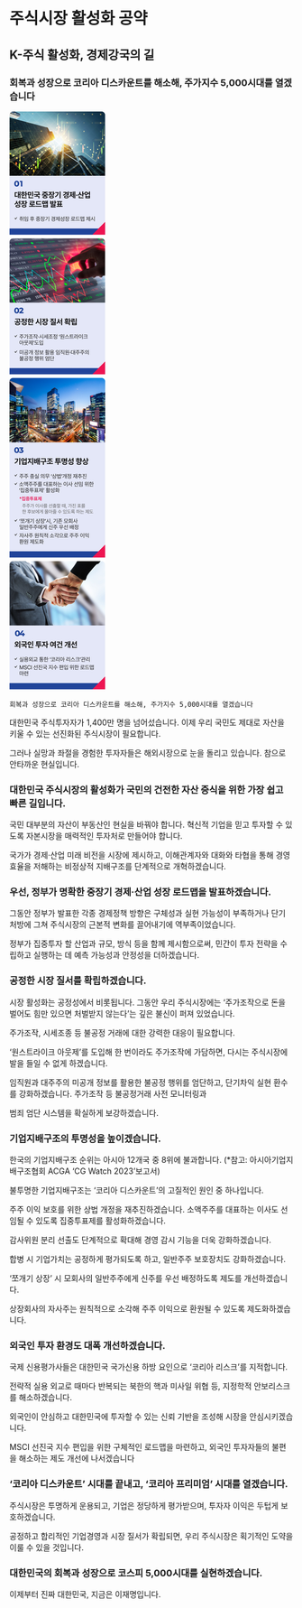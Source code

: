 # 주식시장 활성화 공약


## K-주식 활성화, 경제강국의 길
### 회복과 성장으로 코리아 디스카운트를 해소해, 주가지수 5,000시대를 열겠습니다

![공약 이미지](001.jpeg)

```
회복과 성장으로 코리아 디스카운트를 해소해, 주가지수 5,000시대를 열겠습니다
```

대한민국 주식투자자가 1,400만 명을 넘어섰습니다. 이제 우리 국민도 제대로 자산을 키울 수 있는 선진화된 주식시장이 필요합니다.

그러나 실망과 좌절을 경험한 투자자들은 해외시장으로 눈을 돌리고 있습니다. 참으로 안타까운 현실입니다.

### 대한민국 주식시장의 활성화가 국민의 건전한 자산 증식을 위한 가장 쉽고 빠른 길입니다.

국민 대부분의 자산이 부동산인 현실을 바꿔야 합니다. 혁신적 기업을 믿고 투자할 수 있도록 자본시장을 매력적인 투자처로 만들어야 합니다.

국가가 경제·산업 미래 비전을 시장에 제시하고, 이해관계자와 대화와 타협을 통해 경영 효율을 저해하는 비정상적 지배구조를 단계적으로 개혁하겠습니다.

### 우선, 정부가 명확한 중장기 경제·산업 성장 로드맵을 발표하겠습니다.

그동안 정부가 발표한 각종 경제정책 방향은 구체성과 실현 가능성이 부족하거나 단기 처방에 그쳐 주식시장의 근본적 변화를 끌어내기에 역부족이었습니다.

정부가 집중투자 할 산업과 규모, 방식 등을 함께 제시함으로써, 민간이 투자 전략을 수립하고 실행하는 데 예측 가능성과 안정성을 더하겠습니다.

### 공정한 시장 질서를 확립하겠습니다.

시장 활성화는 공정성에서 비롯됩니다. 그동안 우리 주식시장에는 ‘주가조작으로 돈을 벌어도 힘만 있으면 처벌받지 않는다’는 깊은 불신이 퍼져 있었습니다.

주가조작, 시세조종 등 불공정 거래에 대한 강력한 대응이 필요합니다.

‘원스트라이크 아웃제’를 도입해 한 번이라도 주가조작에 가담하면, 다시는 주식시장에 발을 들일 수 없게 하겠습니다.

임직원과 대주주의 미공개 정보를 활용한 불공정 행위를 엄단하고, 단기차익 실현 환수를 강화하겠습니다. 주가조작 등 불공정거래 사전 모니터링과

범죄 엄단 시스템을 확실하게 보강하겠습니다.

### 기업지배구조의 투명성을 높이겠습니다.

한국의 기업지배구조 순위는 아시아 12개국 중 8위에 불과합니다. (*참고: 아시아기업지배구조협회 ACGA ‘CG Watch 2023’보고서)

불투명한 기업지배구조는 ‘코리아 디스카운트’의 고질적인 원인 중 하나입니다.

주주 이익 보호를 위한 상법 개정을 재추진하겠습니다. 소액주주를 대표하는 이사도 선임될 수 있도록 집중투표제를 활성화하겠습니다.

감사위원 분리 선출도 단계적으로 확대해 경영 감시 기능을 더욱 강화하겠습니다.

합병 시 기업가치는 공정하게 평가되도록 하고, 일반주주 보호장치도 강화하겠습니다.

‘쪼개기 상장’ 시 모회사의 일반주주에게 신주를 우선 배정하도록 제도를 개선하겠습니다.

상장회사의 자사주는 원칙적으로 소각해 주주 이익으로 환원될 수 있도록 제도화하겠습니다.

### 외국인 투자 환경도 대폭 개선하겠습니다.

국제 신용평가사들은 대한민국 국가신용 하방 요인으로 ‘코리아 리스크’를 지적합니다.

전략적 실용 외교로 때마다 반복되는 북한의 핵과 미사일 위협 등, 지정학적 안보리스크를 해소하겠습니다.

외국인이 안심하고 대한민국에 투자할 수 있는 신뢰 기반을 조성해 시장을 안심시키겠습니다.

MSCI 선진국 지수 편입을 위한 구체적인 로드맵을 마련하고, 외국인 투자자들의 불편을 해소하는 제도 개선에 나서겠습니다

### ‘코리아 디스카운트’ 시대를 끝내고, ‘코리아 프리미엄’ 시대를 열겠습니다.

주식시장은 투명하게 운용되고, 기업은 정당하게 평가받으며, 투자자 이익은 두텁게 보호하겠습니다.

공정하고 합리적인 기업경영과 시장 질서가 확립되면, 우리 주식시장은 획기적인 도약을 이룰 수 있을 것입니다.

### 대한민국의 회복과 성장으로 코스피 5,000시대를 실현하겠습니다.

이제부터 진짜 대한민국, 지금은 이재명입니다.
